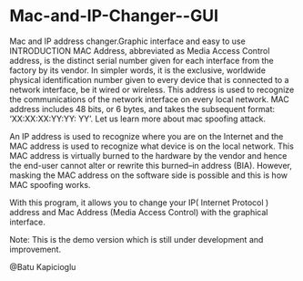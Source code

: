 # Mac-and-IP-Changer--GUI
Mac and IP address changer.Graphic interface and easy to use
INTRODUCTION
MAC Address, abbreviated as Media Access Control address, is the distinct serial number given for each interface from the factory by its vendor. In simpler words, it is the exclusive, worldwide physical identification number given to every device that is connected to a network interface, be it wired or wireless. This address is used to recognize the communications of the network interface on every local network. MAC address includes 48 bits, or 6 bytes, and takes the subsequent format: ‘XX:XX:XX:YY:YY: YY’. Let us learn more about mac spoofing attack.

An IP address is used to recognize where you are on the Internet and the MAC address is used to recognize what device is on the local network. This MAC address is virtually burned to the hardware by the vendor and hence the end-user cannot alter or rewrite this burned–in address (BIA). However, masking the MAC address on the software side is possible and this is how MAC spoofing works.

With this program, it allows you to change your IP( Internet Protocol ) address and Mac Address (Media Access Control) with the graphical interface.

Note: This is the demo version which is still under development and improvement.

@Batu Kapicioglu
